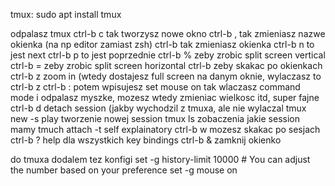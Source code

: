 tmux:
sudo apt install tmux

odpalasz tmux
ctrl-b c		tak tworzysz nowe okno
ctrl-b , 			tak zmieniasz nazwe okienka (na np editor zamiast zsh)
ctrl-b <index> 		tak zmieniasz okienka
ctrl-b n       		to jest next
ctrl-b p      		to jest poprzednie
ctrl-b %      		zeby zrobic split screen vertical
ctrl-b =      		zeby zrobic split screen horizontal
ctrl-b <strzaleczki>      zeby skakac po okienkach
ctrl-b z 		zoom in (wtedy dostajesz full screen na danym oknie, wylaczasz to ctrl-b z
ctrl-b :    potem wpisujesz set mouse on             	tak wlaczasz command mode i odpalasz myszke, mozesz wtedy zmieniac wielkosc itd, super fajne
ctrl-b d      		detach session (jakby wychodzil z tmuxa, ale nie wylaczal
tmux new -s play 	tworzenie nowej session
tmux ls			zobaczenia jakie session mamy
tmuch attach -t <nazwa session> 	self explainatory
ctrl-b w			mozesz skakac po sesjach
ctrl-b ? 		help dla wszystkich key bindings
ctrl-b &			zamknij okienko


do tmuxa dodalem tez konfigi
 set -g history-limit 10000  # You can adjust the number based on your preference
set -g mouse on
